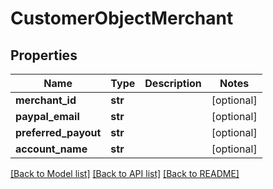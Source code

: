 # CustomerObjectMerchant

## Properties
Name | Type | Description | Notes
------------ | ------------- | ------------- | -------------
**merchant_id** | **str** |  | [optional] 
**paypal_email** | **str** |  | [optional] 
**preferred_payout** | **str** |  | [optional] 
**account_name** | **str** |  | [optional] 

[[Back to Model list]](../README.md#documentation-for-models) [[Back to API list]](../README.md#documentation-for-api-endpoints) [[Back to README]](../README.md)


